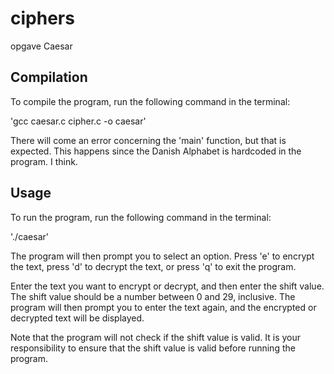 # ciphers
opgave Caesar 

## Compilation
To compile the program, run the following command in the terminal:

'gcc caesar.c cipher.c -o caesar'

There will come an error concerning the 'main' function, but that is expected. This happens since the Danish Alphabet is hardcoded in the program. I think.

## Usage
To run the program, run the following command in the terminal:

'./caesar'

The program will then prompt you to select an option. Press 'e' to encrypt the text, press 'd' to decrypt the text, or press 'q' to exit the program.

Enter the text you want to encrypt or decrypt, and then enter the shift value. The shift value should be a number between 0 and 29, inclusive. The program will then prompt you to enter the text again, and the encrypted or decrypted text will be displayed.

Note that the program will not check if the shift value is valid. It is your responsibility to ensure that the shift value is valid before running the program.
